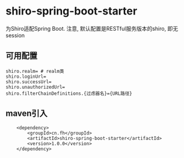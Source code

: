 # shiro-spring-boot-starter
为Shiro适配Spring Boot. 注意, 默认配置是RESTful服务版本的shiro, 即无session


## 可用配置
```
shiro.realm= # realm类
shiro.loginUrl=
shiro.successUrl=
shiro.unauthorizedUrl=
shiro.filterChainDefinitions.{过虑器名}={URL路径}
```

## maven引入
```
    <dependency>
        <groupId>cn.fh</groupId>
        <artifactId>shiro-spring-boot-starter</artifactId>
        <version>1.0.0</version>
    </dependency>
```
